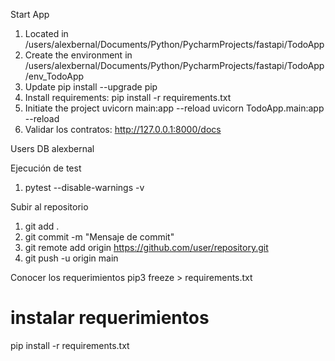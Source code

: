 Start App
1. Located in /users/alexbernal/Documents/Python/PycharmProjects/fastapi/TodoApp
2. Create the environment in /users/alexbernal/Documents/Python/PycharmProjects/fastapi/TodoApp/env_TodoApp
3. Update pip install --upgrade pip
4. Install requirements: pip install -r requirements.txt
5. Initiate the project
uvicorn main:app --reload
uvicorn TodoApp.main:app --reload
6. Validar los contratos: http://127.0.0.1:8000/docs

Users DB
alexbernal

Ejecución de test
1. pytest --disable-warnings -v     

Subir al repositorio
1. git add .
2. git commit -m "Mensaje de commit"
3. git remote add origin https://github.com/user/repository.git
4. git push -u origin main

Conocer los requerimientos
pip3 freeze > requirements.txt
# instalar requerimientos
pip install -r requirements.txt